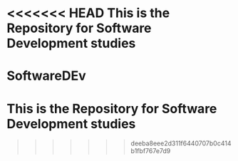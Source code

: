 <<<<<<< HEAD
This is the Repository for Software Development studies
=======
# SoftwareDEv
# This is the Repository for Software Development studies
>>>>>>> deeba8eee2d311f6440707b0c414b1fbf767e7d9
